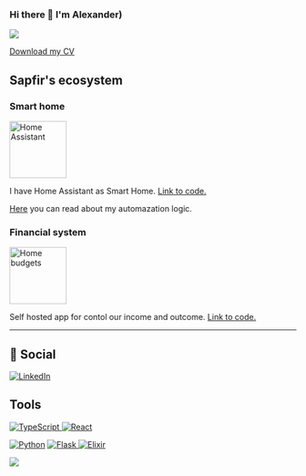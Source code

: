 ### Hi there 👋 I'm Alexander)

![](https://komarev.com/ghpvc/?username=Sapfir0)

<a href="https://github.com/Sapfir0/CV/releases/latest/download/resume.pdf">Download my CV</a>


## Sapfir's ecosystem


### Smart home
<img alt="Home Assistant" width='100px' src="https://play-lh.googleusercontent.com/iS3Wa525QXuFdSkWi-s45GUK4oiPpOgmWQosv81pk0P1dF8Al6opybbofk5v-5hTQhua"/>

I have Home Assistant as Smart Home. [Link to code.](https://github.com/Sapfir0/home-assistant)

[Here](https://habr.com/ru/company/singularis/blog/546072/) you can read about my automazation logic.


### Financial system

<img alt="Home budgets" width='100px' src="https://github.com/Sapfir0/zerro/blob/master/public/icons/512px.png?raw=true"/>

Self hosted app for contol our income and outcome. [Link to code.](https://github.com/Sapfir0/zerro)



<hr>



## 💬 Social
<a href="https://www.linkedin.com/in/yurevalexander"><img alt="LinkedIn" src="https://img.shields.io/badge/linkedin%20-%230077B5.svg?&style=for-the-badge&logo=linkedin&logoColor=white"/> </a>

## Tools
<a href="#"><img alt="TypeScript"  float='left' src="https://img.shields.io/badge/typescript%20-%23007ACC.svg?&style=for-the-badge&logo=typescript&logoColor=white"/> </a> <a href="#"><img alt="React" float='left' src="https://img.shields.io/badge/react%20-%2320232a.svg?&style=for-the-badge&logo=react&logoColor=%2361DAFB"/></a>

<a href="#"><img alt="Python"  float='left' src="https://img.shields.io/badge/python%20-%2314354C.svg?&style=for-the-badge&logo=python&logoColor=white"/></a> <a href="#"><img alt="Flask" float='left' src="https://img.shields.io/badge/flask%20-%23000.svg?&style=for-the-badge&logo=flask&logoColor=white"/> <img alt="Elixir" src="https://img.shields.io/badge/elixir-%234B275F.svg?&style=for-the-badge&logo=elixir&logoColor=white"/> </a>




![](https://readme-stats-cfgj2cxdy.vercel.app/api?username=Sapfir0&count_private=true&show_icons=true&theme=tokyonight)
